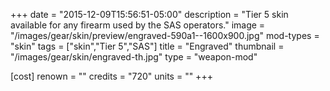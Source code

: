 +++
date = "2015-12-09T15:56:51-05:00"
description = "Tier 5 skin available for any firearm used by the SAS operators."
image = "/images/gear/skin/preview/engraved-590a1--1600x900.jpg"
mod-types = "skin"
tags = ["skin","Tier 5","SAS"]
title = "Engraved"
thumbnail = "/images/gear/skin/engraved-th.jpg"
type = "weapon-mod"

[cost]
  renown = ""
  credits = "720"
  units = ""
+++
